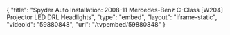 {
    "title": "Spyder Auto Installation: 2008-11 Mercedes-Benz C-Class [W204] Projector LED DRL Headlights",
    "type": "embed",
    "layout": "iframe-static",
    "videoId": "59880848",
    "url": "\/tvpembed\/59880848"
}